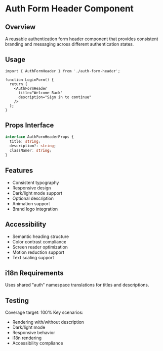 
# Auth Form Header Component

## Overview
A reusable authentication form header component that provides consistent branding and messaging across different authentication states.

## Usage
```tsx
import { AuthFormHeader } from './auth-form-header';

function LoginForm() {
  return (
    <AuthFormHeader 
      title="Welcome Back"
      description="Sign in to continue"
    />
  );
}
```

## Props Interface
```typescript
interface AuthFormHeaderProps {
  title: string;
  description?: string;
  className?: string;
}
```

## Features
- Consistent typography
- Responsive design
- Dark/light mode support
- Optional description
- Animation support
- Brand logo integration

## Accessibility
- Semantic heading structure
- Color contrast compliance
- Screen reader optimization
- Motion reduction support
- Text scaling support

## i18n Requirements
Uses shared "auth" namespace translations for titles and descriptions.

## Testing
Coverage target: 100%
Key scenarios:
- Rendering with/without description
- Dark/light mode
- Responsive behavior
- i18n rendering
- Accessibility compliance


